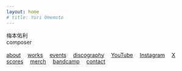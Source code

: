 ```yaml
---
layout: home
# title: Yuri Umemoto
---
```


<div class="stretched">
梅本佑利<br>
composer
<br><br>
<a href="/about">about</a> 
<a href="/works/">works</a> 
<a href="/events/">events</a> 
<a href="/discography/">discography</a> 
<a href="https://www.youtube.com/@YuriUmemoto">YouTube</a> 
<a href="https://www.instagram.com/yuri_umemoto">Instagram</a> 
<a href="https://x.com/yuriumemoto">X</a> 
<a href="/scores">scores</a> 
<a href="https://yuriumemoto.bandcamp.com/merch/">merch</a> 
<a href="https://yuriumemoto.bandcamp.com/">bandcamp</a> 
<a href="/contact">contact</a>
</div>
